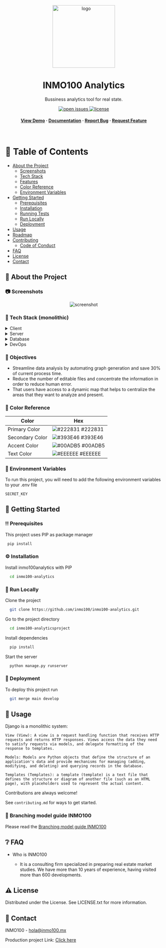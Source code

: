 
<div align="center">
  <img src="https://i.imgur.com/LlMAnak.jpg" alt="logo" width="200" height="auto" />
  <h1>INMO100 Analytics</h1>
  
  <p>
    Bussiness analytics tool for real state.
  </p>

<!-- Badges -->
<p>
  <a href="https://github.com/inmo100/inmo100-analytics/issues">
    <img src="https://img.shields.io/github/issues/Louis3797/awesome-readme-template" alt="open issues" />
  </a>
  <a href="https://github.com/inmo100/inmo100-analytics/LICENSE">
    <img src="https://img.shields.io/github/license/Louis3797/awesome-readme-template.svg" alt="license" />
  </a>
</p>
   
<h4>
    <a href="https://sea-turtle-app-k7fbz.ondigitalocean.app/">View Demo</a>
  <span> · </span>
    <a href="https://github.com/inmo100/inmo100-analytics/blob/main/README.md">Documentation</a>
  <span> · </span>
    <a href="https://github.com/inmo100/inmo100-analytics/issues">Report Bug</a>
  <span> · </span>
    <a href="https://github.com/inmo100/inmo100-analytics/issues">Request Feature</a>
  </h4>
</div>

<br />

<!-- Table of Contents -->
# :notebook_with_decorative_cover: Table of Contents

- [About the Project](#star2-about-the-project)
  * [Screenshots](#camera-screenshots)
  * [Tech Stack](#space_invader-tech-stack)
  * [Features](#dart-features)
  * [Color Reference](#art-color-reference)
  * [Environment Variables](#key-environment-variables)
- [Getting Started](#toolbox-getting-started)
  * [Prerequisites](#bangbang-prerequisites)
  * [Installation](#gear-installation)
  * [Running Tests](#test_tube-running-tests)
  * [Run Locally](#running-run-locally)
  * [Deployment](#triangular_flag_on_post-deployment)
- [Usage](#eyes-usage)
- [Roadmap](#compass-roadmap)
- [Contributing](#wave-contributing)
  * [Code of Conduct](#scroll-code-of-conduct)
- [FAQ](#grey_question-faq)
- [License](#warning-license)
- [Contact](#handshake-contact)

  

<!-- About the Project -->
## :star2: About the Project


<!-- Screenshots -->
### :camera: Screenshots


<div align="center"> 
  <img src="https://i.imgur.com/Ti8I9c2.png" alt="screenshot" />
</div>


<!-- TechStack -->
### :space_invader: Tech Stack (monolithic)

<details>
  <summary>Client</summary>
  <ul>
    <li><a href="https://www.djangoproject.com/">Django</a></li>
  </ul>
</details>

<details>
  <summary>Server</summary>
  <ul>
    <li><a href="https://www.djangoproject.com/">Django</a></li>
  </ul>
</details>

<details>
<summary>Database</summary>
  <ul>
    <li><a href="https://www.postgresql.org/">PostgreSQL</a></li>
  </ul>
</details>

<details>
<summary>DevOps</summary>
  <ul>
    <li><a href="https://www.digitalocean.com/">Digital Ocean</a></li>
  </ul>
</details>

<!-- Features -->
### :dart: Objectives

- Streamline data analysis by automating graph generation and save 30% of current process time.
- Reduce the number of editable files and concentrate the information in order to reduce human error.
- That users have access to a dynamic map that helps to centralize the areas that they want to analyze and present.

<!-- Color Reference -->
### :art: Color Reference

| Color             | Hex                                                                |
| ----------------- | ------------------------------------------------------------------ |
| Primary Color | ![#222831](https://via.placeholder.com/10/222831?text=+) #222831 |
| Secondary Color | ![#393E46](https://via.placeholder.com/10/393E46?text=+) #393E46 |
| Accent Color | ![#00ADB5](https://via.placeholder.com/10/00ADB5?text=+) #00ADB5 |
| Text Color | ![#EEEEEE](https://via.placeholder.com/10/EEEEEE?text=+) #EEEEEE |


<!-- Env Variables -->
### :key: Environment Variables

To run this project, you will need to add the following environment variables to your .env file

`SECRET_KEY`


<!-- Getting Started -->
## 	:toolbox: Getting Started

<!-- Prerequisites -->
### :bangbang: Prerequisites

This project uses PIP as package manager

```bash
 pip install 
```

<!-- Installation -->
### :gear: Installation

Install inmo100analytics with PIP

```bash
  cd inmo100-analytics
```
   

<!-- Run Locally -->
### :running: Run Locally

Clone the project

```bash
  git clone https://github.com/inmo100/inmo100-analytics.git
```

Go to the project directory

```bash
  cd inmo100-analyticsproject
```

Install dependencies

```bash
  pip install
```

Start the server

```bash
  python manage.py runserver
```


<!-- Deployment -->
### :triangular_flag_on_post: Deployment

To deploy this project run

```bash
  git merge main develop
```


<!-- Usage -->
## :eyes: Usage

Django is a monolithic system:




```!
View (View): A view is a request handling function that receives HTTP requests and returns HTTP responses. Views access the data they need to satisfy requests via models, and delegate formatting of the response to templates.
```
```!
Models: Models are Python objects that define the structure of an application's data and provide mechanisms for managing (adding, modifying, and deleting) and querying records in the database.
```

```!
Templates (Templates): a template (template) is a text file that defines the structure or diagram of another file (such as an HTML page), with placeholders used to represent the actual content.
```




Contributions are always welcome!

See `contributing.md` for ways to get started.


<!-- Code of Conduct -->
### :scroll: Branching model guide INMO100

Please read the [Branching model guide INMO100](https://www.notion.so/emiholic/WoW-6c08db657d8b4e7e986c235ecdee0faa?p=ca3c33c18f764ba882d2b9b476d0b92b&pm=s)

<!-- FAQ -->
## :grey_question: FAQ

- Who is INMO100

  + It is a consulting firm specialized in preparing real estate market studies.
We have more than 10 years of experience, having visited more than 600 developments.



<!-- License -->
## :warning: License

Distributed under the License. See LICENSE.txt for more information.


<!-- Contact -->
## :handshake: Contact

INMO100 - hola@inmo100.mx

Production project Link: [Click here](https://sea-turtle-app-k7fbz.ondigitalocean.app/)

